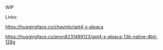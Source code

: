WIP

Links:

https://huggingface.co/chavinlo/gpt4-x-alpaca

https://huggingface.co/anon8231489123/gpt4-x-alpaca-13b-native-4bit-128g
